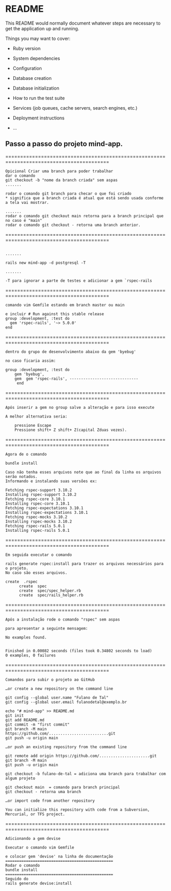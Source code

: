 # README

This README would normally document whatever steps are necessary to get the
application up and running.

Things you may want to cover:

* Ruby version

* System dependencies

* Configuration

* Database creation

* Database initialization

* How to run the test suite

* Services (job queues, cache servers, search engines, etc.)

* Deployment instructions

* ...

## Passo a passo do projeto mind-app.
=========================================================================================
```
Opicional Criar uma branch para poder trabalhar 
dar o comando 
git checkout -b "nome da branch criada" sem aspas
.......

rodar o comando git branch para checar o que foi criado
* significa que a branch criada é atual que está sendo usada conforme a tela vai mostrar.

.......
rodar o comando git checkout main retorna para a branch principal que no caso é "main"
rodar o comando git checkout - retorna uma branch anterior.
```
=========================================================================================

```Aplicação gerada com o comando:

.......

rails new mind-app -d postgresql -T

.......

-T para ignorar a parte de testes e adicionar a gem `rspec-rails
```
=========================================================================================
```
comando vim Gemfile estando em branch master ou main

e incluir # Run against this stable release
group :development, :test do
  gem 'rspec-rails', '~> 5.0.0'
end
```
=========================================================================================
```
dentro do grupo de desenvolvimento abaixo da gem 'byebug'

no caso ficaria assim:
 
group :development, :test do
	gem 'byebug',
	gem  gem 'rspec-rails', ------------------------------
     end
```
=========================================================================================
```
Após inserir a gem no group salve a alteração e para isso execute 

A melhor alternativa seria:

    pressione Escape
    Pressione shift+ Z shift+ Z(capital Zduas vezes).
```
=========================================================================================
```
Agora de o comando 

bundle install 

Caso não tenha esses arquivos note que ao final da linha os arquivos serão notados.
Informando e instalando suas versões ex:

Fetching rspec-support 3.10.2  
Installing rspec-support 3.10.2
Fetching rspec-core 3.10.1
Installing rspec-core 3.10.1
Fetching rspec-expectations 3.10.1
Installing rspec-expectations 3.10.1
Fetching rspec-mocks 3.10.2
Installing rspec-mocks 3.10.2
Fetching rspec-rails 5.0.1
Installing rspec-rails 5.0.1
```
=========================================================================================
```
Em seguida executar o comando 

rails generate rspec:install para trazer os arquivos necessários para o projeto.
No caso são esses arquivos.

create  .rspec
      create  spec
      create  spec/spec_helper.rb
      create  spec/rails_helper.rb
```
=========================================================================================
```
Após a instalação rode o comando "rspec" sem aspas

para apresentar a seguinte mensagem:

No examples found.


Finished in 0.00082 seconds (files took 0.34802 seconds to load)
0 examples, 0 failures
```
=========================================================================================
```
Comandos para subir o projeto ao GitHub

…or create a new repository on the command line

git config --global user.name "Fulano de Tal"
git config --global user.email fulanodetal@exemplo.br

echo "# mind-app" >> README.md
git init
git add README.md
git commit -m "first commit"
git branch -M main
https://github.com/..........................git
git push -u origin main

…or push an existing repository from the command line

git remote add origin https://github.com/......................git
git branch -M main
git push -u origin main

git checkout -b fulano-de-tal = adiciona uma branch para trabalhar com algum projeto

git checkout main  = comando para branch principal
git checkout - retorna uma branch

…or import code from another repository

You can initialize this repository with code from a Subversion, Mercurial, or TFS project.
```
=========================================================================================
```
Adicionando a gem devise

Executar o comando vim Gemfile

e colocar gem 'devise' na linha de documentação
===============================================
Rodar o comando  
bundle install
===============================================
Seguido do
rails generate devise:install
```
